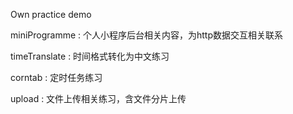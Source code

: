 Own practice demo

miniProgramme : 个人小程序后台相关内容，为http数据交互相关联系

timeTranslate : 时间格式转化为中文练习

corntab : 定时任务练习

upload : 文件上传相关练习，含文件分片上传
